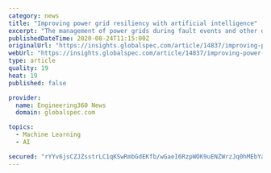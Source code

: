 ```yaml
---
category: news
title: "Improving power grid resiliency with artificial intelligence"
excerpt: "The management of power grids during fault events and other dynamic conditions is expected to improve with an artificial intelligence (AI)-based scheduling system that considers static as well as dynamic operating parameters."
publishedDateTime: 2020-08-24T11:15:00Z
originalUrl: "https://insights.globalspec.com/article/14837/improving-power-grid-resiliency-with-artificial-intelligence"
webUrl: "https://insights.globalspec.com/article/14837/improving-power-grid-resiliency-with-artificial-intelligence"
type: article
quality: 19
heat: 19
published: false

provider:
  name: Engineering360 News
  domain: globalspec.com

topics:
  - Machine Learning
  - AI

secured: "rYYv6jsCZJZsstrLC1qKSwRmbGdEKfb/wGaeI6RzpWOK9uENZWrzJq0hMEbYaI3f4XMuQceges+KZkcneXVaR0gXaxIYMEmtHd0KJE9vQk5ZvIZB6vQhrSCt7gOoEbUhCeYTkh6TZSWJ8wkUTLE/Ir440KdIqtHXve2iEpMWvFI/ZwHDmHM9ZMfiRAMw+6AZuE3jbO4AFSavP/TlxvEuSWdswXPRK2BeSW3jKnHt7Sb0LHiZV3Bz9O4dtcykNllcSldNKBR+BaSbLPI24/yxX7gkP+S9I+ZN604Mknvk8JvwDQdZWFCuP1VZZHQWIJaeoTgn+uturq1HL5/96KMopg==;wSzL8ydFQmcUI6fov/vP9w=="
---
```


